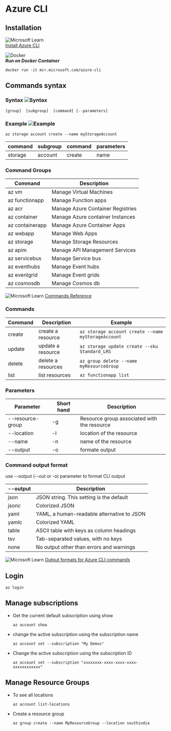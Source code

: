 # Azure CLI

## Installation
![Microsoft Learn](https://img.shields.io/badge/Microsoft_Learn-258ffa?style=for-the-badge&logo=microsoft&logoColor=white)  <br />
[Install Azure CLI](https://learn.microsoft.com/en-us/cli/azure/install-azure-cli)   

![Docker](https://img.shields.io/badge/docker-%230db7ed.svg?style=for-the-badge&logo=docker&logoColor=white)  <br />
***Run on Docker Container***

```docker
docker run -it mcr.microsoft.com/azure-cli
```

## Commands syntax
### Syntax ![Syntax](https://img.shields.io/badge/-blue?logo=pinboard) 
`[group]  [subgroup]  [command] [--parameters]`

### Example ![Example](https://img.shields.io/badge/-green?logo=pinboard)
`az storage account create --name myStorageAccount`


| command | subgroup | command | parameters |
| ------- | -------- | ------- | ---------- |
| storage | account | create | name |


### Command Groups

| Command | Description |
| ----- | ----------------------- |
| az vm | Manage Virtual Machines |
| az functionapp | Manage Function apps |
| az acr | Manage Azure Container Registries |
| az container | Manage Azure container Instances |
| az containerapp | Manage Azure Container Apps |  
| az webapp | Manage Web Apps |
| az storage | Manage Storage Resources |
| az apim | Manage API Management Services |
| az servicebus | Manage Service bus |
| az eventhubs | Manage Event hubs |
| az eventgrid | Manage Event grids |
| az cosmosdb | Manage Cosmos db |

![Microsoft Learn](https://img.shields.io/badge/Microsoft_Learn-258ffa?style=for-the-badge&logo=microsoft&logoColor=white)
[Commands Reference](https://learn.microsoft.com/en-us/cli/azure/reference-index?view=azure-cli-latest)

### Commands
| Command | Description | Example |
| ------- | ----------- | ------- |
| create  | create a resource | `az storage account create --name  myStorageAccount` |
| update  | update a resource | `az storage update create --sku Standard_LRS` |
| delete    | delete a resources | `az group delete --name myResourceGroup` |
| list    | list resources | `az functionapp list` |

### Parameters
| Parameter | Short hand | Description |
| --------- | ---------- | ---------- |
| --resource-group |  -g | Resource group associated with the resource |
| --location | -l |location of the resource |
| --name | -n | name of the resource |
| --output | -o | formate output |

### Command output format
use --output (--out or -o) parameter to format CLI output

| --output | Description |
| -------- | ----------- |
| json	| JSON string. This setting is the default |
| jsonc | Colorized JSON |
| yaml | YAML, a human-readable alternative to JSON |
| yamlc | Colorized YAML |
| table | ASCII table with keys as column headings |
| tsv | Tab-separated values, with no keys |
| none | No output other than errors and warnings |

![Microsoft Learn](https://img.shields.io/badge/Microsoft_Learn-258ffa?style=for-the-badge&logo=microsoft&logoColor=white) 
[Output formats for Azure CLI commands](https://learn.microsoft.com/en-us/cli/azure/format-output-azure-cli)

## Login 
```
az login
```

## Manage subscriptions
- Get the current default subscription using show
    ```
    az account show
    ```

- change the active subscription using the subscription name
    ```
    az account set --subscription "My Demos"
    ```

- Change the active subscription using the subscription ID
    ```
    az account set --subscription "xxxxxxxx-xxxx-xxxx-xxxx-xxxxxxxxxxxx"
    ```

## Manage Resource Groups
- To see all locations
    ```
    az account list-locations
    ```

- Create a resource group
    ```
    az group create --name MyResourceGroup --location southindia
    ```





